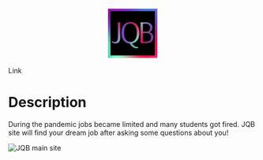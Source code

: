 <p align="center">
  <img src="https://github.com/Hereugo/JQB/blob/main/logo.jpg" width="100" height="100"/>
</p>
<p align="center>Recommends students their dream jobs.</p>

# Link
# Description
During the pandemic jobs became limited and many students got fired.
JQB site will find your dream job after asking some questions about you!

![JQB main site]()
